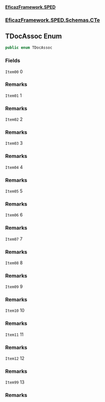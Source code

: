 #### [EficazFramework.SPED](EficazFrameworkSPED.md 'EficazFramework SPED')
### [EficazFramework.SPED.Schemas.CTe](EficazFramework.SPED.Schemas.CTe.md 'EficazFramework.SPED.Schemas.CTe')

## TDocAssoc Enum

```csharp
public enum TDocAssoc
```
### Fields

<a name='EficazFramework.SPED.Schemas.CTe.TDocAssoc.Item00'></a>

`Item00` 0

### Remarks

<a name='EficazFramework.SPED.Schemas.CTe.TDocAssoc.Item01'></a>

`Item01` 1

### Remarks

<a name='EficazFramework.SPED.Schemas.CTe.TDocAssoc.Item02'></a>

`Item02` 2

### Remarks

<a name='EficazFramework.SPED.Schemas.CTe.TDocAssoc.Item03'></a>

`Item03` 3

### Remarks

<a name='EficazFramework.SPED.Schemas.CTe.TDocAssoc.Item04'></a>

`Item04` 4

### Remarks

<a name='EficazFramework.SPED.Schemas.CTe.TDocAssoc.Item05'></a>

`Item05` 5

### Remarks

<a name='EficazFramework.SPED.Schemas.CTe.TDocAssoc.Item06'></a>

`Item06` 6

### Remarks

<a name='EficazFramework.SPED.Schemas.CTe.TDocAssoc.Item07'></a>

`Item07` 7

### Remarks

<a name='EficazFramework.SPED.Schemas.CTe.TDocAssoc.Item08'></a>

`Item08` 8

### Remarks

<a name='EficazFramework.SPED.Schemas.CTe.TDocAssoc.Item09'></a>

`Item09` 9

### Remarks

<a name='EficazFramework.SPED.Schemas.CTe.TDocAssoc.Item10'></a>

`Item10` 10

### Remarks

<a name='EficazFramework.SPED.Schemas.CTe.TDocAssoc.Item11'></a>

`Item11` 11

### Remarks

<a name='EficazFramework.SPED.Schemas.CTe.TDocAssoc.Item12'></a>

`Item12` 12

### Remarks

<a name='EficazFramework.SPED.Schemas.CTe.TDocAssoc.Item99'></a>

`Item99` 13

### Remarks